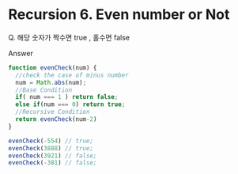 # Recursion 6. Even number or Not

Q. 해당 숫자가 짝수면 true , 홀수면 false



Answer

```javascript
function evenCheck(num) {
  //check the case of minus number
  num = Math.abs(num);
  //Base Condition
  if( num === 1 ) return false;
  else if(num === 0) return true;
  //Recursive Condition
  return evenCheck(num-2)
}

evenCheck(-554) // true;
evenCheck(3888) // true;
evenCheck(3921) // false;
evenCheck(-381) // false;

```

